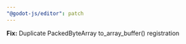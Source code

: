 ```yaml
---
"@godot-js/editor": patch
---
```


**Fix:** Duplicate PackedByteArray to_array_buffer() registration
